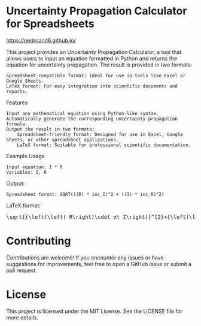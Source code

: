 # Uncertainty Propagation Calculator for Spreadsheets

https://pedroand6.github.io/

This project provides an Uncertainty Propagation Calculator, a tool that allows users to input an equation formatted in Python and returns the equation for uncertainty propagation. The result is provided in two formats:

    Spreadsheet-compatible format: Ideal for use in tools like Excel or Google Sheets.
    LaTeX format: For easy integration into scientific documents and reports.

Features

    Input any mathematical equation using Python-like syntax.
    Automatically generate the corresponding uncertainty propagation formula.
    Output the result in two formats:
        Spreadsheet-friendly format: Designed for use in Excel, Google Sheets, or other spreadsheet applications.
        LaTeX format: Suitable for professional scientific documentation.

Example Usage

    Input equation: I * R
    Variables: I, R

Output:

    Spreadsheet format: SQRT(((R) * inc_I)^2 + ((I) * inc_R)^2)

LaTeX format:

<pre xml:lang="latex">\sqrt{{\left(\left( R\right)\cdot σ\_I\right)}^{2}+{\left(\left( I\right)\cdot σ\_R\right)}^{2}}</pre>

# Contributing

Contributions are welcome! If you encounter any issues or have suggestions for improvements, feel free to open a GitHub issue or submit a pull request.

# License

This project is licensed under the MIT License. See the LICENSE file for more details.
